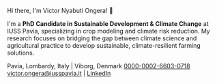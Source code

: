 Hi there, I'm Victor Nyabuti Ongera! 👋

I'm a **PhD Candidate in Sustainable Development & Climate Change** at IUSS Pavia, specializing in crop modeling and climate risk reduction. My research focuses on bridging the gap between climate science and agricultural practice to develop sustainable, climate-resilient farming solutions.

Pavia, Lombardy, Italy | Viborg, Denmark
[0000-0002-6603-0718](https://orcid.org/0000-0002-6603-0718) [victor.ongera@iusspavia.it](mailto:victor.ongera@iusspavia.it) | [LinkedIn](https://www.linkedin.com/in/7da04b78/)


